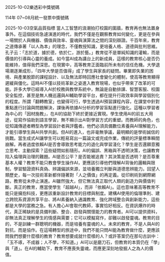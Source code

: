 
2025-10-02樂透彩中獎號碼

                                
114年 07~08月統一發票中獎號碼
                             
2025-10-03空氣品質指標
                              當人工智慧的浪潮拍打校園的圍牆，教育再也無法置身事外。在這個技術急遽演進的時代，我們不僅是在觀察教育如何變化，更是在參與一場關於人與機器、價值與效率、靈魂與演算法之間的深刻辯證。千百年來，教育之道傳承著「以人為本」的理念，不僅教授知識，更培養人格、道德與批判思維。孔子云：「志於道，據於德，依於仁，游於藝。」教育從不是單純知識的灌輸，而是價值的引導與心靈的養成。如今當AI成為講台上的新成員，這樣的教育核心是否仍能維持，值得我們深思。在現實中，高等教育正面臨前所未有的信任危機。大學退場潮逐漸成形，「四年大學是否值得」成了學生與家長的疑問。畢業即失業的困境、與產業脫節的課程設計、以及無法即時回應社會變化的體制，使高等教育顯得遲緩與僵化。這時AI不僅以技術革新之姿進入教育現場，也似乎帶來了改革的可能。許多大學已經導入AI於校務與教學系統中，無論是自動排課、智慧客服、校園安全監控，甚至是無人機巡邏與AI輔助學習平台，都在提升行政效率與學習個別化的程度。所謂「翻轉教室」也變得可行，學生透過AI預習課程內容，在課堂中針對重點進行討論與問題解決，課後再依據AI分析的學習盲點進行強化。這種以學習者為中心的「因材施教」，在AI的協助下終於更接近實現。學生使用AI的前五大用途，從寫作協助到語言學習，無不顯示出AI對學習方式的重塑。而教師的角色，也從知識傳遞者轉型為學習設計者與評鑑者。他們必須具備數位素養與AI理解能力，才能引導學生與AI共學共創。但AI的進入，也非毫無爭議，最明顯的是學術誠信的挑戰。當生成式AI讓學生可以輕易寫出一篇論文或完成作業，傳統的評量標準瞬間崩解。再者過度依賴AI是否會導致思考能力的退化與學習淺化？學生是否還願意獨立思考、主動探索？這些疑問如影隨形。AI的偏誤、黑箱與不透明決策，也讓教育陷入倫理與治理的難題。AI是否公平？是否能被追責？其決策是否透明？是否尊重基本人權？教育不能只教會學生操作AI，更應該引導他們理解AI背後的邏輯與限制，學習驗證資料真偽、辨識偏誤來源，並培養獨立判斷與道德思辨能力。回望人類歷史，每一次技術革新都伴隨著對「人之價值」的再定義。從印刷術到網際網路，教育從未停止演進。AI雖然強大，但它無法真正取代人類的創造力與價值判斷。真正的教育，應當使學生「超越AI」，而非「依賴AI」。這也意味著高等教育不能只是擁抱科技，更應該重新設計教育的目標與制度。建構AI使用的倫理準則、建立跨院系資源共享平台、將AI素養納入通識教育、強化跨域整合與創新能力，這些都是大學的當務之急。有人擔心AI會取代教師，事實恰好相反。在資訊爆炸的時代，真正稀缺的是具備判斷、整合、啟發與關懷能力的教育者。AI可以提供資料，卻無法真正理解學生的情感與需要；它可以模擬寫作，卻難以啟發靈魂。教育的目的，不是訓練一群聰明的機器，而是培養有靈魂的人。未來的教育，不是人與AI的對抗，而是協作。在這場轉型的旅途中，我們不能只問AI能為教育做什麼，更應該問我們想要什麼樣的教育？教育想要成就什麼樣的人？或許答案仍在那句古訓中：「玉不琢，不成器；人不學，不知道。」AI可以是磨刀石，但教育的本質仍在「學」與「道」。在AI的輔助下，教育不應喪失靈魂，而應更深刻地發掘人之為人的價值。